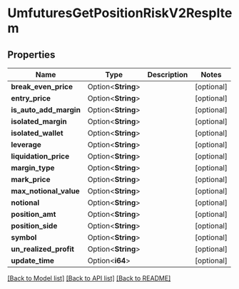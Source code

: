 # UmfuturesGetPositionRiskV2RespItem

## Properties

Name | Type | Description | Notes
------------ | ------------- | ------------- | -------------
**break_even_price** | Option<**String**> |  | [optional]
**entry_price** | Option<**String**> |  | [optional]
**is_auto_add_margin** | Option<**String**> |  | [optional]
**isolated_margin** | Option<**String**> |  | [optional]
**isolated_wallet** | Option<**String**> |  | [optional]
**leverage** | Option<**String**> |  | [optional]
**liquidation_price** | Option<**String**> |  | [optional]
**margin_type** | Option<**String**> |  | [optional]
**mark_price** | Option<**String**> |  | [optional]
**max_notional_value** | Option<**String**> |  | [optional]
**notional** | Option<**String**> |  | [optional]
**position_amt** | Option<**String**> |  | [optional]
**position_side** | Option<**String**> |  | [optional]
**symbol** | Option<**String**> |  | [optional]
**un_realized_profit** | Option<**String**> |  | [optional]
**update_time** | Option<**i64**> |  | [optional]

[[Back to Model list]](../README.md#documentation-for-models) [[Back to API list]](../README.md#documentation-for-api-endpoints) [[Back to README]](../README.md)


